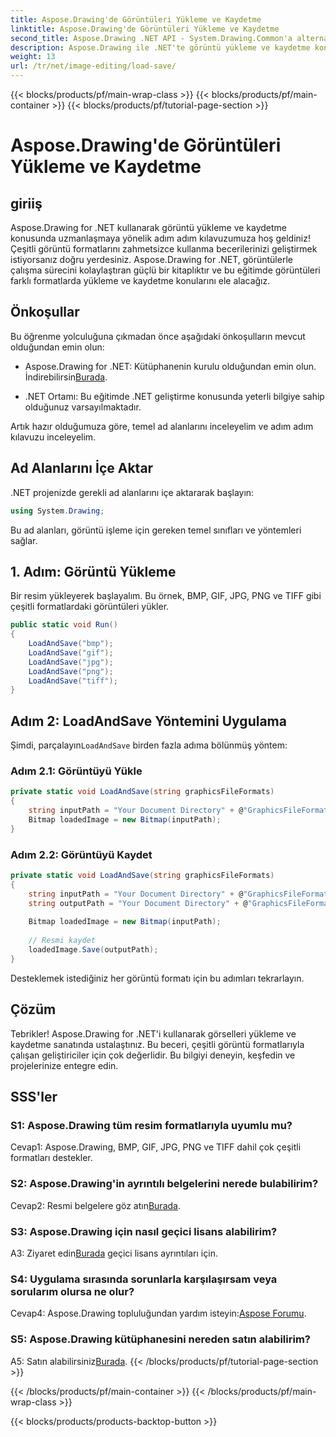 ```yaml
---
title: Aspose.Drawing'de Görüntüleri Yükleme ve Kaydetme
linktitle: Aspose.Drawing'de Görüntüleri Yükleme ve Kaydetme
second_title: Aspose.Drawing .NET API - System.Drawing.Common'a alternatif
description: Aspose.Drawing ile .NET'te görüntü yükleme ve kaydetme konusunda uzmanlaşın. BMP, GIF, JPG, PNG, TIFF formatlarını zahmetsizce keşfedin.
weight: 13
url: /tr/net/image-editing/load-save/
---
```


{{< blocks/products/pf/main-wrap-class >}}
{{< blocks/products/pf/main-container >}}
{{< blocks/products/pf/tutorial-page-section >}}

# Aspose.Drawing'de Görüntüleri Yükleme ve Kaydetme

## giriiş

Aspose.Drawing for .NET kullanarak görüntü yükleme ve kaydetme konusunda uzmanlaşmaya yönelik adım adım kılavuzumuza hoş geldiniz! Çeşitli görüntü formatlarını zahmetsizce kullanma becerilerinizi geliştirmek istiyorsanız doğru yerdesiniz. Aspose.Drawing for .NET, görüntülerle çalışma sürecini kolaylaştıran güçlü bir kitaplıktır ve bu eğitimde görüntüleri farklı formatlarda yükleme ve kaydetme konularını ele alacağız.

## Önkoşullar

Bu öğrenme yolculuğuna çıkmadan önce aşağıdaki önkoşulların mevcut olduğundan emin olun:

-  Aspose.Drawing for .NET: Kütüphanenin kurulu olduğundan emin olun. İndirebilirsin[Burada](https://releases.aspose.com/drawing/net/).

- .NET Ortamı: Bu eğitimde .NET geliştirme konusunda yeterli bilgiye sahip olduğunuz varsayılmaktadır.

Artık hazır olduğumuza göre, temel ad alanlarını inceleyelim ve adım adım kılavuzu inceleyelim.

## Ad Alanlarını İçe Aktar

.NET projenizde gerekli ad alanlarını içe aktararak başlayın:

```csharp
using System.Drawing;
```

Bu ad alanları, görüntü işleme için gereken temel sınıfları ve yöntemleri sağlar.

## 1. Adım: Görüntü Yükleme

Bir resim yükleyerek başlayalım. Bu örnek, BMP, GIF, JPG, PNG ve TIFF gibi çeşitli formatlardaki görüntüleri yükler.

```csharp
public static void Run()
{
    LoadAndSave("bmp");
    LoadAndSave("gif");
    LoadAndSave("jpg");
    LoadAndSave("png");
    LoadAndSave("tiff");
}
```

## Adım 2: LoadAndSave Yöntemini Uygulama

 Şimdi, parçalayın`LoadAndSave` birden fazla adıma bölünmüş yöntem:

### Adım 2.1: Görüntüyü Yükle

```csharp
private static void LoadAndSave(string graphicsFileFormats)
{
    string inputPath = "Your Document Directory" + @"GraphicsFileFormats\image." + graphicsFileFormats;
    Bitmap loadedImage = new Bitmap(inputPath);
}
```

### Adım 2.2: Görüntüyü Kaydet

```csharp
private static void LoadAndSave(string graphicsFileFormats)
{
    string inputPath = "Your Document Directory" + @"GraphicsFileFormats\image." + graphicsFileFormats;
    string outputPath = "Your Document Directory" + @"GraphicsFileFormats\image_out." + graphicsFileFormats;
    
    Bitmap loadedImage = new Bitmap(inputPath);
    
    // Resmi kaydet
    loadedImage.Save(outputPath);
}
```

Desteklemek istediğiniz her görüntü formatı için bu adımları tekrarlayın.

## Çözüm

Tebrikler! Aspose.Drawing for .NET'i kullanarak görselleri yükleme ve kaydetme sanatında ustalaştınız. Bu beceri, çeşitli görüntü formatlarıyla çalışan geliştiriciler için çok değerlidir. Bu bilgiyi deneyin, keşfedin ve projelerinize entegre edin.

## SSS'ler

### S1: Aspose.Drawing tüm resim formatlarıyla uyumlu mu?

Cevap1: Aspose.Drawing, BMP, GIF, JPG, PNG ve TIFF dahil çok çeşitli formatları destekler.

### S2: Aspose.Drawing'in ayrıntılı belgelerini nerede bulabilirim?

Cevap2: Resmi belgelere göz atın[Burada](https://reference.aspose.com/drawing/net/).

### S3: Aspose.Drawing için nasıl geçici lisans alabilirim?

 A3: Ziyaret edin[Burada](https://purchase.aspose.com/temporary-license/) geçici lisans ayrıntıları için.

### S4: Uygulama sırasında sorunlarla karşılaşırsam veya sorularım olursa ne olur?

 Cevap4: Aspose.Drawing topluluğundan yardım isteyin:[Aspose Forumu](https://forum.aspose.com/c/diagram/17).

### S5: Aspose.Drawing kütüphanesini nereden satın alabilirim?

 A5: Satın alabilirsiniz[Burada](https://purchase.aspose.com/buy).
{{< /blocks/products/pf/tutorial-page-section >}}

{{< /blocks/products/pf/main-container >}}
{{< /blocks/products/pf/main-wrap-class >}}

{{< blocks/products/products-backtop-button >}}
